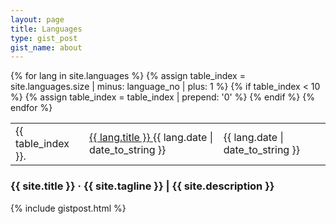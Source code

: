 ```yaml
---
layout: page
title: Languages
type: gist_post
gist_name: about
---
```


<div class="runs">
	<table>
		{% for lang in site.languages %}
		<!-- {% increment language_no %} -->
		<tr>
			{% assign table_index = site.languages.size | minus: language_no | plus: 1 %}
			{% if table_index < 10 %}
				{% assign table_index = table_index | prepend: '0' %}
			{% endif %}
			<td class="runs-no">{{ table_index }}.</td>
			<td class="runs-link">
				<a href="{{ lang.url }}">
					{{ lang.title }}
				</a>
				<span class="runs-date">{{ lang.date | date_to_string }}</span>
			</td>
			<td class="runs-date">{{ lang.date | date_to_string }}</td>
		</tr>
		{% endfor %}
	</table>
</div>

<div class="pagination">
	<h3>{{ site.title }} &middot; {{ site.tagline }} | {{ site.description }}</h3>
	{% include gistpost.html %}
</div>
